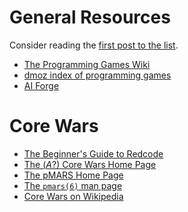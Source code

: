 
# General Resources

Consider reading the [first post to the
list](http://www.listbox.com/member/archive/227045/2013/07/entry/8:9/20130702114134:DE6ABC50-E32D-11E2-9DB8-C07CA8FBD180/).

* [The Programming Games Wiki](http://programminggames.org/)
* [dmoz index of programming games](http://www.dmoz.org/Games/Video_Games/Simulation/Programming_Games/)
* [AI Forge](http://www.aiforge.net/game-links.htm)

# Core Wars

* [The Beginner's Guide to Redcode](http://vyznev.net/corewar/guide.html)
* [The (*A*?) Core Wars Home Page](http://www.corewars.org/)
* [The pMARS Home Page](http://corewar.co.uk/pmars/)
* [The `pmars(6)` man page](http://beej.us/pizza/koth/pmars.txt)
* [Core Wars on Wikipedia](http://en.wikipedia.org/wiki/Core_War)
